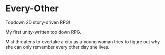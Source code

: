 # Every-Other
Topdown 2D story-driven RPG!

My first unity-written top down RPG.

Mist threatens to overtake a city as a young woman tries to figure out why she can only remember every other day she lives.
